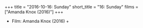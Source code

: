 +++
title = "2016-10-16: Sunday"
short_title = "16: Sunday"
films = ["Amanda Knox (2016)"]
+++


* Film: Amanda Knox (2016) +
